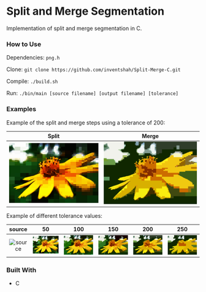 # Split and Merge Segmentation
Implementation of split and merge segmentation in C.

### How to Use
Dependencies: `png.h`

Clone: `git clone https://github.com/inventshah/Split-Merge-C.git`

Compile: `./build.sh`

Run: `./bin/main [source filename] [output filename] [tolerance]`

### Examples
Example of the split and merge steps using a tolerance of 200:

Split | Merge
:----:|:-----:
![split](images/split.png) | ![merge](images/t200.png)

Example of different tolerance values:

source | 50 | 100 | 150 | 200 | 250
:-----:|:--:|:---:|:---:|:---:|:--:
![source](images/source.png) | ![50](images/t50.png) | ![100](images/t100.png) | ![150](images/t150.png) | ![200](images/t200.png) | ![250](images/t250.png)

### Built With
* C